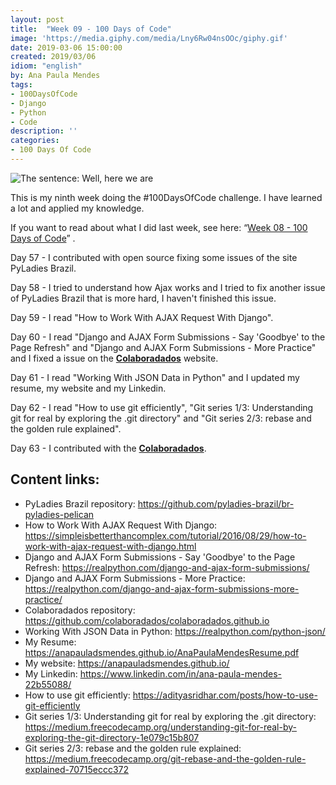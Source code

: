```yaml
---
layout: post
title:  "Week 09 - 100 Days of Code"
image: 'https://media.giphy.com/media/Lny6Rw04nsOOc/giphy.gif'
date: 2019-03-06 15:00:00
created: 2019/03/06
idiom: "english"
by: Ana Paula Mendes
tags:
- 100DaysOfCode
- Django
- Python
- Code
description: ''
categories:
- 100 Days Of Code
---
```


![The sentence: Well, here we are](https://media.giphy.com/media/Lny6Rw04nsOOc/giphy.gif)

This is my ninth week doing the #100DaysOfCode challenge. I have learned a lot and applied my knowledge.

If you want to read about what I did last week, see here: “[Week 08 - 100 Days of Code](https://anapauladsmendes.github.io/week-08-100-days-of-code/)” .

Day 57 - I contributed with open source fixing some issues of the site PyLadies Brazil.

Day 58 - I tried to understand how Ajax works and I tried to fix another issue of PyLadies Brazil that is more hard, I haven't finished this issue.

Day 59 - I read "How to Work With AJAX Request With Django".

Day 60 - I read "Django and AJAX Form Submissions - Say 'Goodbye' to the Page Refresh" and "Django and AJAX Form Submissions - More Practice" and I fixed a issue on the [**Colaboradados**](https://colaboradados.github.io/) website.

Day 61 - I read "Working With JSON Data in Python" and I updated my resume, my website and my Linkedin.

Day 62 - I read "How to use git efficiently", "Git series 1/3: Understanding git for real by exploring the .git directory" and "Git series 2/3: rebase and the golden rule explained".

Day 63 - I contributed with the [**Colaboradados**](https://twitter.com/colaboradados).

## Content links:

- PyLadies Brazil repository: https://github.com/pyladies-brazil/br-pyladies-pelican
- How to Work With AJAX Request With Django: https://simpleisbetterthancomplex.com/tutorial/2016/08/29/how-to-work-with-ajax-request-with-django.html
- Django and AJAX Form Submissions - Say 'Goodbye' to the Page Refresh: https://realpython.com/django-and-ajax-form-submissions/
- Django and AJAX Form Submissions - More Practice: https://realpython.com/django-and-ajax-form-submissions-more-practice/
- Colaboradados repository: https://github.com/colaboradados/colaboradados.github.io
- Working With JSON Data in Python: https://realpython.com/python-json/
- My Resume: https://anapauladsmendes.github.io/AnaPaulaMendesResume.pdf
- My website: https://anapauladsmendes.github.io/
- My Linkedin: https://www.linkedin.com/in/ana-paula-mendes-22b55088/
- How to use git efficiently: https://adityasridhar.com/posts/how-to-use-git-efficiently
- Git series 1/3: Understanding git for real by exploring the .git directory: https://medium.freecodecamp.org/understanding-git-for-real-by-exploring-the-git-directory-1e079c15b807
- Git series 2/3: rebase and the golden rule explained: https://medium.freecodecamp.org/git-rebase-and-the-golden-rule-explained-70715eccc372
